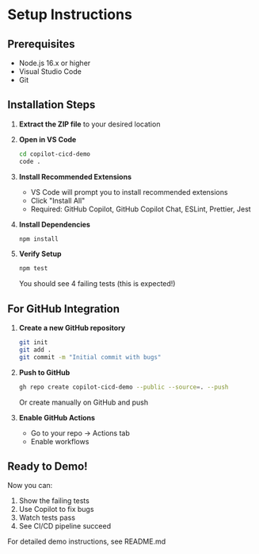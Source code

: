 # Setup Instructions

## Prerequisites
- Node.js 16.x or higher
- Visual Studio Code
- Git

## Installation Steps

1. **Extract the ZIP file** to your desired location

2. **Open in VS Code**
   ```bash
   cd copilot-cicd-demo
   code .
   ```

3. **Install Recommended Extensions**
   - VS Code will prompt you to install recommended extensions
   - Click "Install All"
   - Required: GitHub Copilot, GitHub Copilot Chat, ESLint, Prettier, Jest

4. **Install Dependencies**
   ```bash
   npm install
   ```

5. **Verify Setup**
   ```bash
   npm test
   ```
   You should see 4 failing tests (this is expected!)

## For GitHub Integration

1. **Create a new GitHub repository**
   ```bash
   git init
   git add .
   git commit -m "Initial commit with bugs"
   ```

2. **Push to GitHub**
   ```bash
   gh repo create copilot-cicd-demo --public --source=. --push
   ```
   Or create manually on GitHub and push

3. **Enable GitHub Actions**
   - Go to your repo → Actions tab
   - Enable workflows

## Ready to Demo!

Now you can:
1. Show the failing tests
2. Use Copilot to fix bugs
3. Watch tests pass
4. See CI/CD pipeline succeed

For detailed demo instructions, see README.md
